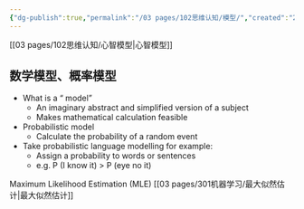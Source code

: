 ```yaml
---
{"dg-publish":true,"permalink":"/03 pages/102思维认知/模型/","created":"2024-11-30T20:56:54.548+08:00","updated":"2025-03-12T22:09:29.195+08:00"}
---
```



[[03 pages/102思维认知/心智模型\|心智模型]]

## 数学模型、概率模型
- What is a “ model”
	- An imaginary abstract and simplified version of a subject 
	- Makes mathematical calculation feasible 
- Probabilistic model
	- Calculate the probability of a random event 
- Take probabilistic language modelling for example: 
	- Assign a probability to words or sentences 
	- e.g. P (I know it) > P (eye no it)

Maximum Likelihood Estimation (MLE) [[03 pages/301机器学习/最大似然估计\|最大似然估计]]